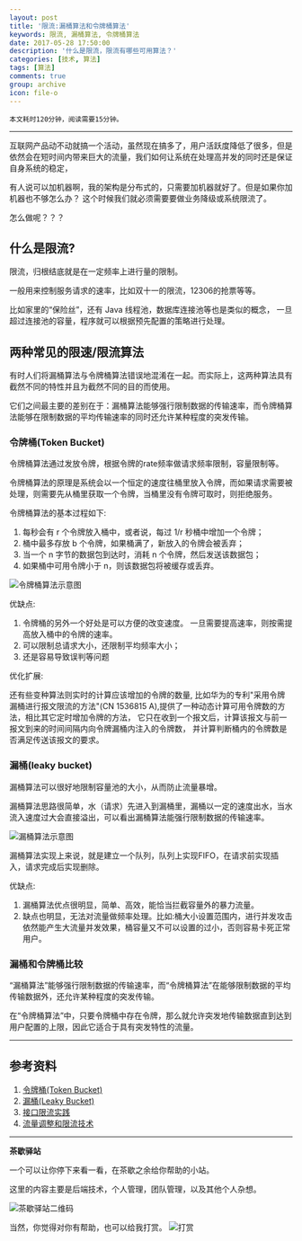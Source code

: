 ```yaml
---
layout: post
title: '限流:漏桶算法和令牌桶算法'
keywords: 限流, 漏桶算法, 令牌桶算法
date: 2017-05-28 17:50:00
description: '什么是限流，限流有哪些可用算法？'
categories: [技术, 算法]
tags: [算法]
comments: true
group: archive
icon: file-o
---
```


	本文耗时120分钟，阅读需要15分钟。

----

互联网产品动不动就搞一个活动，虽然现在搞多了，用户活跃度降低了很多，但是依然会在短时间内带来巨大的流量，我们如何让系统在处理高并发的同时还是保证自身系统的稳定，

有人说可以加机器啊，我的架构是分布式的，只需要加机器就好了。但是如果你加机器也不够怎么办？
这个时候我们就必须需要要做业务降级或系统限流了。

怎么做呢？？？

## 什么是限流?

限流，归根结底就是在一定频率上进行量的限制。

一般用来控制服务请求的速率，比如双十一的限流，12306的抢票等等。

比如家里的“保险丝”，还有 Java 线程池，数据库连接池等也是类似的概念， 一旦超过连接池的容量，程序就可以根据预先配置的策略进行处理。

## 两种常见的限速/限流算法

有时人们将漏桶算法与令牌桶算法错误地混淆在一起。而实际上，这两种算法具有截然不同的特性并且为截然不同的目的而使用。

它们之间最主要的差别在于：漏桶算法能够强行限制数据的传输速率，而令牌桶算法能够在限制数据的平均传输速率的同时还允许某种程度的突发传输。

### 令牌桶(Token Bucket)

令牌桶算法通过发放令牌，根据令牌的rate频率做请求频率限制，容量限制等。

令牌桶算法的原理是系统会以一个恒定的速度往桶里放入令牌，而如果请求需要被处理，则需要先从桶里获取一个令牌，当桶里没有令牌可取时，则拒绝服务。

令牌桶算法的基本过程如下:
1. 每秒会有 r 个令牌放入桶中，或者说，每过 1/r 秒桶中增加一个令牌；
2. 桶中最多存放 b 个令牌，如果桶满了，新放入的令牌会被丢弃；
3. 当一个 n 字节的数据包到达时，消耗 n 个令牌，然后发送该数据包；
4. 如果桶中可用令牌小于 n，则该数据包将被缓存或丢弃。

![令牌桶算法示意图](http://oqos7hrvp.bkt.clouddn.com/blog/token-bucket.jpg)

优缺点:
1. 令牌桶的另外一个好处是可以方便的改变速度。 一旦需要提高速率，则按需提高放入桶中的令牌的速率。
1. 可以限制总请求大小，还限制平均频率大小；
2. 还是容易导致误判等问题

优化扩展:

还有些变种算法则实时的计算应该增加的令牌的数量, 比如华为的专利"采用令牌漏桶进行报文限流的方法"(CN 1536815 A),提供了一种动态计算可用令牌数的方法，相比其它定时增加令牌的方法， 它只在收到一个报文后，计算该报文与前一报文到来的时间间隔内向令牌漏桶内注入的令牌数， 并计算判断桶内的令牌数是否满足传送该报文的要求。

### 漏桶(leaky bucket)

漏桶算法可以很好地限制容量池的大小，从而防止流量暴增。

漏桶算法思路很简单，水（请求）先进入到漏桶里，漏桶以一定的速度出水，当水流入速度过大会直接溢出，可以看出漏桶算法能强行限制数据的传输速率。

![漏桶算法示意图](http://oqos7hrvp.bkt.clouddn.com/blog/leaky-bucket.png)

漏桶算法实现上来说，就是建立一个队列，队列上实现FIFO，在请求前实现插入，请求完成后实现删除。

优缺点:
1. 漏桶算法优点很明显，简单、高效，能恰当拦截容量外的暴力流量。
2. 缺点也明显，无法对流量做频率处理。比如:桶大小设置范围内，进行并发攻击依然能产生大流量并发效果，桶容量又不可以设置的过小，否则容易卡死正常用户。

### 漏桶和令牌桶比较

“漏桶算法”能够强行限制数据的传输速率，而“令牌桶算法”在能够限制数据的平均传输数据外，还允许某种程度的突发传输。

在“令牌桶算法”中，只要令牌桶中存在令牌，那么就允许突发地传输数据直到达到用户配置的上限，因此它适合于具有突发特性的流量。

- - - - 

## 参考资料
1. [令牌桶(Token Bucket)](https://en.wikipedia.org/wiki/Token_bucket)
2. [漏桶(Leaky Bucket)](https://en.wikipedia.org/wiki/Leaky_bucket)
3. [接口限流实践](http://www.cnblogs.com/LBSer/p/4083131.html)
4. [流量调整和限流技术](http://colobu.com/2014/11/13/rate-limiting/)

----

**茶歇驿站**

一个可以让你停下来看一看，在茶歇之余给你帮助的小站。

这里的内容主要是后端技术，个人管理，团队管理，以及其他个人杂想。

![茶歇驿站二维码](http://oqos7hrvp.bkt.clouddn.com/blog/tech_tea.jpg)

当然，你觉得对你有帮助，也可以给我打赏。
![打赏](http://oqos7hrvp.bkt.clouddn.com/blog/wxpay.png)